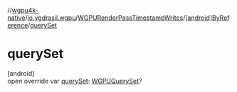 //[wgpu4k-native](../../../../index.md)/[io.ygdrasil.wgpu](../../index.md)/[WGPURenderPassTimestampWrites](../index.md)/[[android]ByReference](index.md)/[querySet](query-set.md)

# querySet

[android]\
open override var [querySet](query-set.md): [WGPUQuerySet](../../-w-g-p-u-query-set/index.md)?